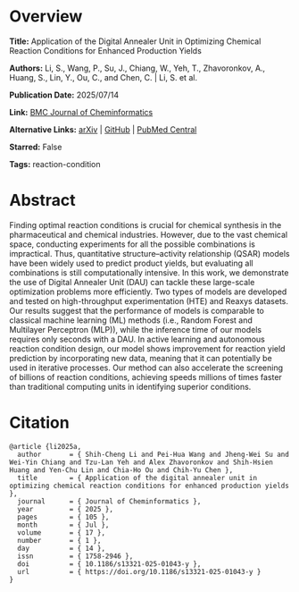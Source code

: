 # Overview
**Title:**
Application of the Digital Annealer Unit in Optimizing Chemical Reaction Conditions for Enhanced Production Yields

**Authors:**
Li, S., Wang, P., Su, J., Chiang, W., Yeh, T., Zhavoronkov, A., Huang, S., Lin, Y., Ou, C., and Chen, C. |
Li, S. et al.

**Publication Date:**
2025/07/14

**Link:**
[BMC Journal of Cheminformatics](https://jcheminf.biomedcentral.com/articles/10.1186/s13321-025-01043-y)

**Alternative Links:**
[arXiv](https://arxiv.org/abs/2407.17485) |
[GitHub](https://github.com/shihchengli/qubo_ml) |
[PubMed Central](https://pmc.ncbi.nlm.nih.gov/articles/PMC12261849)

**Starred:**
False

**Tags:**
reaction-condition


# Abstract
Finding optimal reaction conditions is crucial for chemical synthesis in the pharmaceutical and chemical industries.
However, due to the vast chemical space, conducting experiments for all the possible combinations is impractical.
Thus, quantitative structure–activity relationship (QSAR) models have been widely used to predict product yields, but evaluating all combinations is still computationally intensive.
In this work, we demonstrate the use of Digital Annealer Unit (DAU) can tackle these large-scale optimization problems more efficiently.
Two types of models are developed and tested on high-throughput experimentation (HTE) and Reaxys datasets.
Our results suggest that the performance of models is comparable to classical machine learning (ML) methods (i.e., Random Forest and Multilayer Perceptron (MLP)), while the inference time of our models requires only seconds with a DAU.
In active learning and autonomous reaction condition design, our model shows improvement for reaction yield prediction by incorporating new data, meaning that it can potentially be used in iterative processes.
Our method can also accelerate the screening of billions of reaction conditions, achieving speeds millions of times faster than traditional computing units in identifying superior conditions.


# Citation
```
@article {li2025a,
  author       = { Shih-Cheng Li and Pei-Hua Wang and Jheng-Wei Su and Wei-Yin Chiang and Tzu-Lan Yeh and Alex Zhavoronkov and Shih-Hsien Huang and Yen-Chu Lin and Chia-Ho Ou and Chih-Yu Chen },
  title        = { Application of the digital annealer unit in optimizing chemical reaction conditions for enhanced production yields },
  journal      = { Journal of Cheminformatics },
  year         = { 2025 },
  pages        = { 105 },
  month        = { Jul },
  volume       = { 17 },
  number       = { 1 },
  day          = { 14 },
  issn         = { 1758-2946 },
  doi          = { 10.1186/s13321-025-01043-y },
  url          = { https://doi.org/10.1186/s13321-025-01043-y }
}
```
